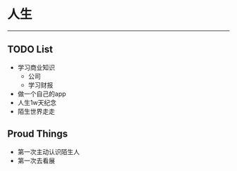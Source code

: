 # 人生

--- 

## TODO List
- 学习商业知识
  - 公司
  - 学习财报
- 做一个自己的app
- 人生1w天纪念
- 陌生世界走走

## Proud Things
- 第一次主动认识陌生人
- 第一次去看展
